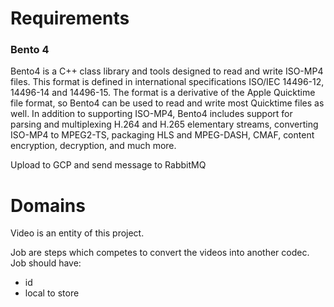 # Requirements
### Bento 4
Bento4 is a C++ class library and tools designed to read and write ISO-MP4 files. This format is defined in international specifications ISO/IEC 14496-12, 14496-14 and 14496-15. The format is a derivative of the Apple Quicktime file format, so Bento4 can be used to read and write most Quicktime files as well. In addition to supporting ISO-MP4, Bento4 includes support for parsing and multiplexing H.264 and H.265 elementary streams, converting ISO-MP4 to MPEG2-TS, packaging HLS and MPEG-DASH, CMAF, content encryption, decryption, and much more.

Upload to GCP and send message to RabbitMQ

# Domains
Video is an entity of this project.

Job are steps which competes to convert the videos into another codec. Job should have:
* id
* local to store

